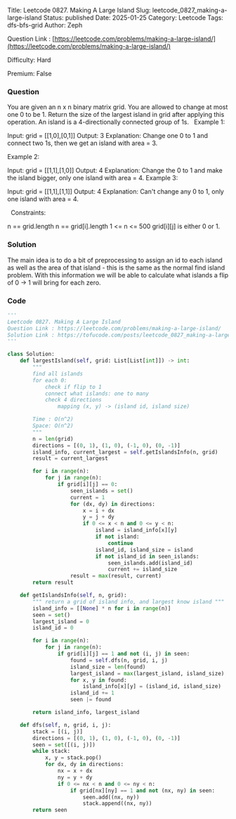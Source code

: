 Title: Leetcode 0827. Making A Large Island
Slug: leetcode_0827_making-a-large-island
Status: published
Date: 2025-01-25
Category: Leetcode
Tags: dfs-bfs-grid
Author: Zeph

Question Link : [https://leetcode.com/problems/making-a-large-island/](https://leetcode.com/problems/making-a-large-island/)

Difficulty: Hard

Premium: False

### Question
You are given an n x n binary matrix grid. You are allowed to change at most one 0 to be 1.
Return the size of the largest island in grid after applying this operation.
An island is a 4-directionally connected group of 1s.
 
Example 1:

Input: grid = [[1,0],[0,1]]
Output: 3
Explanation: Change one 0 to 1 and connect two 1s, then we get an island with area = 3.

Example 2:

Input: grid = [[1,1],[1,0]]
Output: 4
Explanation: Change the 0 to 1 and make the island bigger, only one island with area = 4.
Example 3:

Input: grid = [[1,1],[1,1]]
Output: 4
Explanation: Can't change any 0 to 1, only one island with area = 4.

 
Constraints:

n == grid.length
n == grid[i].length
1 <= n <= 500
grid[i][j] is either 0 or 1.

### Solution

The main idea is to do a bit of preprocessing to assign an id to each island as well as the area of that island - this is the same as the normal find island problem. With this information we will be able to calculate what islands a flip of 0 -> 1 will bring for each zero.

### Code
```python
'''
Leetcode 0827. Making A Large Island
Question Link : https://leetcode.com/problems/making-a-large-island/
Solution Link : https://tofucode.com/posts/leetcode_0827_making-a-large-island.html
'''

class Solution:
    def largestIsland(self, grid: List[List[int]]) -> int:
        """
        find all islands
        for each 0:
            check if flip to 1
            connect what islands: one to many
            check 4 directions
                mapping (x, y) -> (island id, island size)

        Time : O(n^2)
        Space: O(n^2)
        """
        n = len(grid)
        directions = [(0, 1), (1, 0), (-1, 0), (0, -1)]
        island_info, current_largest = self.getIslandsInfo(n, grid)
        result = current_largest

        for i in range(n):
            for j in range(n):
                if grid[i][j] == 0:
                    seen_islands = set()
                    current = 1
                    for (dx, dy) in directions:
                        x = i + dx
                        y = j + dy
                        if 0 <= x < n and 0 <= y < n:
                            island = island_info[x][y]
                            if not island:
                                continue
                            island_id, island_size = island
                            if not island_id in seen_islands:
                                seen_islands.add(island_id)
                                current += island_size
                    result = max(result, current)
        return result

    def getIslandsInfo(self, n, grid):
        """ return a grid of island info, and largest know island """
        island_info = [[None] * n for i in range(n)]
        seen = set()
        largest_island = 0
        island_id = 0

        for i in range(n):
            for j in range(n):
                if grid[i][j] == 1 and not (i, j) in seen:
                    found = self.dfs(n, grid, i, j)
                    island_size = len(found)
                    largest_island = max(largest_island, island_size)
                    for x, y in found:
                        island_info[x][y] = (island_id, island_size)
                    island_id += 1
                    seen |= found

        return island_info, largest_island

    def dfs(self, n, grid, i, j):
        stack = [(i, j)]
        directions = [(0, 1), (1, 0), (-1, 0), (0, -1)]
        seen = set([(i, j)])
        while stack:
            x, y = stack.pop()
            for dx, dy in directions:
                nx = x + dx
                ny = y + dy
                if 0 <= nx < n and 0 <= ny < n:
                    if grid[nx][ny] == 1 and not (nx, ny) in seen:
                        seen.add((nx, ny))
                        stack.append((nx, ny))
        return seen





```

